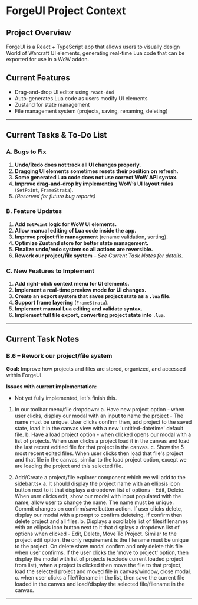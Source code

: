 # ForgeUI Project Context

## **Project Overview**
ForgeUI is a React + TypeScript app that allows users to visually design World of Warcraft UI elements, generating real-time Lua code that can be exported for use in a WoW addon.

## **Current Features**
- Drag-and-drop UI editor using `react-dnd`
- Auto-generates Lua code as users modify UI elements
- Zustand for state management
- File management system (projects, saving, renaming, deleting)

---

## **Current Tasks & To-Do List**

### **A. Bugs to Fix**
1. **Undo/Redo does not track all UI changes properly.**  
2. **Dragging UI elements sometimes resets their position on refresh.**  
3. **Some generated Lua code does not use correct WoW API syntax.**  
4. **Improve drag-and-drop by implementing WoW’s UI layout rules** (`SetPoint`, `FrameStrata`).  
5. *(Reserved for future bug reports)*  

### **B. Feature Updates**
1. **Add `SetPoint` logic for WoW UI elements.**  
2. **Allow manual editing of Lua code inside the app.**  
3. **Improve project file management** (rename validation, sorting).  
4. **Optimize Zustand store for better state management.**  
5. **Finalize undo/redo system so all actions are reversible.**  
6. **Rework our project/file system** – *See Current Task Notes for details.*  

### **C. New Features to Implement**
1. **Add right-click context menu for UI elements.**  
2. **Implement a real-time preview mode for UI changes.**  
3. **Create an export system that saves project state as a `.lua` file.**  
4. **Support frame layering** (`FrameStrata`).  
5. **Implement manual Lua editing and validate syntax.**  
6. **Implement full file export, converting project state into `.lua`.**  

---

## **Current Task Notes**
### **B.6 – Rework our project/file system**
**Goal:** Improve how projects and files are stored, organized, and accessed within ForgeUI.  

**Issues with current implementation:**  
- Not yet fully implemented, let's finish this.
1. In our toolbar menu/file dropdown:
    a. Have new project option - when user clicks, display our modal with an input to name the project - The name must be unique. User clicks confirm then, add project to the saved state, load it in the canvas view with a new 'untitled-datetime' default file.
    b. Have a load project option - when clicked opens our modal with a list of projects. When user clicks a project load it in the
    canvas and load the last recent editied file for that project in the canvas. 
    c. Show the 5 most recent edited files. When user clicks then load that file's project and that file in the canvas, similar to 
    the load project option, except we are loading the project and this selected file.

2. Add/Create a project/file explorer component which we will add to the sidebar.tsx
    a. It should display the project name with an ellipsis icon button next to it that displays a dropdown list of options - Edit, Delete. When user clicks edit, show our modal with input populated with the name, allow user to change the name. The name must be unique. Commit changes on confirm/save button action. If user
    clicks delete, display our modal with a prompt to confirm deleteing. If confirm then delete project and all files.
    b. Displays a scrollable list of files/filenames with an ellipsis icon button next to it that displays a dropdown list of options when clicked - Edit, Delete, Move To Project. Similar to the project edit option, the only requirement is the filename must be unique to the project. On delete show modal confirm and only delete this file when user confirms. If the user clicks the 'move to project' option, then display the modal with list
    of projects (exclude current loaded project from list), when a project is clicked then move the file to that project, load the selected project and moved file in canvas/window, close modal.
    c. when user clicks a file/filename in the list, then save the current file loaded in the canvas and load/display the selected file/filename in the canvas.
    
---

